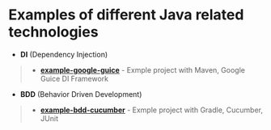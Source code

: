 Examples of different Java related technologies
================================================================================

- **DI** (Dependency Injection)

> - [**example-google-guice**](https://github.com/Iretha/tutorials/tree/master/example-google-guice) - Exmple project with Maven, Google Guice DI Framework

- **BDD** (Behavior Driven Development)

> - [**example-bdd-cucumber**](https://github.com/Iretha/tutorials/tree/master/example-bdd-cucumber) - Exmple project with Gradle, Cucumber, JUnit
